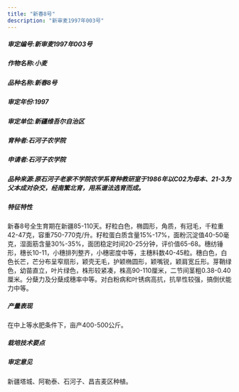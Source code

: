 ```yaml
---
title: "新春8号"
description: "新审麦1997年003号"
---
```

##### 审定编号:新审麦1997年003号

##### 作物名称:小麦

##### 品种名称:新春8号

##### 审定年份:1997

##### 审定单位:新疆维吾尔自治区

##### 育种者:石河子农学院

##### 申请者:石河子农学院

##### 品种来源:原石河子老家不学院农学系育种教研室于1986年以C02为母本、21-3为父本成对杂交，经南繁北育，用系谱法选育而成。

##### 特征特性
新春8号全生育期在新疆85-110天。籽粒白色，椭圆形，角质，有冠毛，千粒重42-47克，容重750-770克/升。籽粒蛋白质含量15%-17%，面粉沉淀值40-50毫克，湿面筋含量30%-35%，面团稳定时间20-25分钟，评价值65-68。穗纺锤形，穗长10-11，小穗排列整齐，小穗密度中等，主穗料数40-45粒。穗白色，白色长芒，芒分布呈窄扇形，颖壳无毛，护颖椭圆形，颖嘴锐，颖肩宽丘形。芽鞘绿色，幼苗直立，叶片绿色，株形较紧凑，株高90-110厘米，二节间茎粗0.38-0.40厘米。分蘖力及分蘖成穗率中等。对白粉病和叶锈病高抗，抗旱性较强，搞倒伏能力中等。

##### 产量表现
在中上等水肥条件下，亩产400-500公斤。

##### 栽培技术要点


##### 审定意见
新疆塔城、阿勒泰、石河子、昌吉麦区种植。
